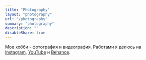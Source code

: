 ```yaml
---
title: "Photography"
layout: "photography"
url: "/photography"
summary: "photography"
description: ""
disableShare: true
---
```


Мое хобби - фотография и видеография. Работами я делюсь на [Instagram](https://instagram.com/mgorbatyuk.jpeg), [YouTube](https://www.youtube.com/channel/UCcAqCyHrSW4w0zcR62ufe7w) и [Behance](https://www.behance.net/maxake111aa).
